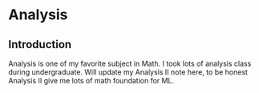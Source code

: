 # Analysis

## Introduction
Analysis is one of my favorite subject in Math. I took lots of analysis class during undergraduate. Will update my Analysis II note here, to be honest Analysis II give me lots of math foundation for ML.